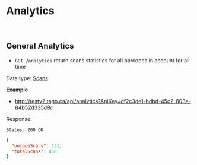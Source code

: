 Analytics
====

<br/>

General Analytics
------

* `GET /analytics` return scans statistics for all barcodes in account for all time

Data type: [Scans](scans.md)

**Example**

  * http://testv2.tago.ca/api/analytics?ApiKey=df2c3de1-bdbd-45c2-803e-84b52d335d9c

Response:

```
Status: 200 OK
```

```json
{
  "uniqueScans": 131,
  "totalScans": 858
}
```

